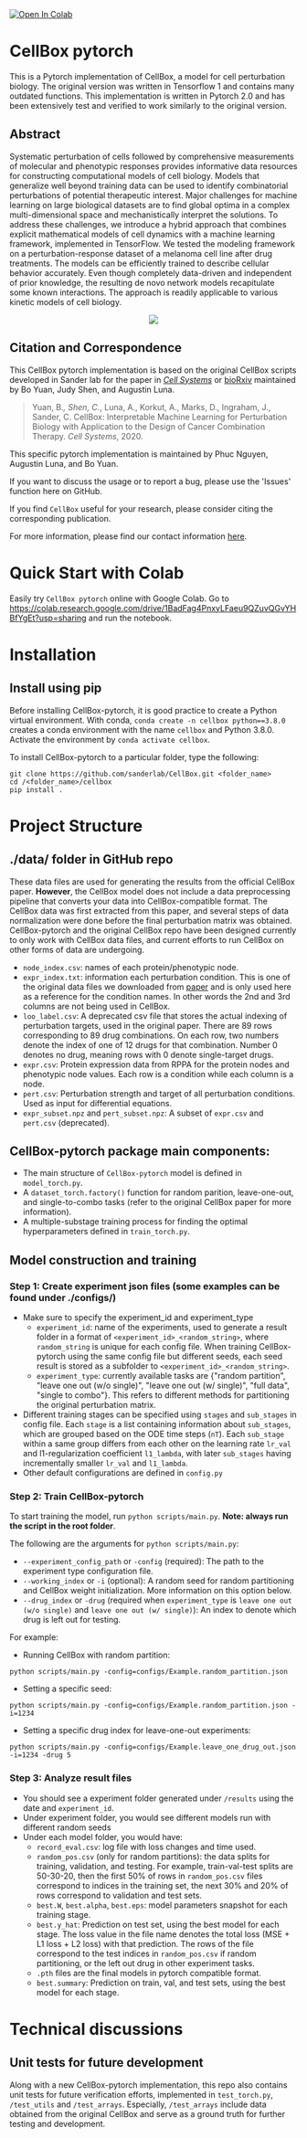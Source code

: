 <a target="_blank" href="https://colab.research.google.com/drive/1BadFag4PnxyLFaeu9QZuvQGvYHBfYgEt?usp=sharing">
  <img src="https://colab.research.google.com/assets/colab-badge.svg" alt="Open In Colab"/>
</a>


# CellBox pytorch
This is a Pytorch implementation of CellBox, a model for cell perturbation biology. The original version was written in Tensorflow 1 and contains many outdated functions. This implementation is written in Pytorch 2.0 and has been extensively test and verified to work similarly to the original version. 


## Abstract
Systematic perturbation of cells followed by comprehensive measurements of molecular and phenotypic responses provides informative data resources for constructing computational models of cell biology. Models that generalize well beyond training data can be used to identify combinatorial perturbations of potential therapeutic interest. Major challenges for machine learning on large biological datasets are to find global optima in a complex multi-dimensional space and mechanistically interpret the solutions. To address these challenges, we introduce a hybrid approach that combines explicit mathematical models of cell dynamics with a machine learning framework, implemented in TensorFlow. We tested the modeling framework on a perturbation-response dataset of a melanoma cell line after drug treatments. The models can be efficiently trained to describe cellular behavior accurately. Even though completely data-driven and independent of prior knowledge, the resulting de novo network models recapitulate some known interactions. The approach is readily applicable to various kinetic models of cell biology.

<p align="center">
	<img src="https://lh3.googleusercontent.com/d/15Lildcx8sC4shTalODLXqfibJTbnxmun=w600">
</p>

## Citation and Correspondence

This CellBox pytorch implementation is based on the original CellBox scripts developed in Sander lab for the paper in _[Cell Systems](https://www.cell.com/cell-systems/pdfExtended/S2405-4712(20)30464-6)_ or [bioRxiv](https://www.biorxiv.org/content/10.1101/746842v3) maintained by Bo Yuan, Judy Shen, and Augustin Luna.

>Yuan, B.*, Shen, C.*, Luna, A., Korkut, A., Marks, D., Ingraham, J., Sander, C. CellBox: Interpretable Machine Learning for Perturbation Biology with Application to the Design of Cancer Combination Therapy. _Cell Systems_, 2020. 

This specific pytorch implementation is maintained by Phuc Nguyen, Augustin Luna, and Bo Yuan.

If you want to discuss the usage or to report a bug, please use the 'Issues' function here on GitHub.

If you find `CellBox` useful for your research, please consider citing the corresponding publication.

For more information, please find our contact information [here](https://www.sanderlab.org/#/). 

# Quick Start with Colab

Easily try `CellBox pytorch` online with Google Colab. Go to https://colab.research.google.com/drive/1BadFag4PnxyLFaeu9QZuvQGvYHBfYgEt?usp=sharing and run the notebook.

# Installation

## Install using pip 
Before installing CellBox-pytorch, it is good practice to create a Python virtual environment. With conda, `conda create -n cellbox python==3.8.0` creates a conda environment with the name `cellbox` and Python 3.8.0. Activate the environment by `conda activate cellbox`. 

To install CellBox-pytorch to a particular folder, type the following:

```
git clone https://github.com/sanderlab/CellBox.git <folder_name>
cd /<folder_name>/cellbox
pip install .
```


# Project Structure

## ./data/ folder in GitHub repo
These data files are used for generating the results from the official CellBox paper. **However**, the CellBox model does not include a data preprocessing pipeline that converts your data into CellBox-compatible format. The CellBox data was first extracted from this paper, and several steps of data normalization were done before the final perturbation matrix was obtained. CellBox-pytorch and the original CellBox repo have been designed currently to only work with CellBox data files, and current efforts to run CellBox on other forms of data are undergoing.
* `node_index.csv`: names of each protein/phenotypic node.
* `expr_index.txt`: information each perturbation condition. This is one of the original data files we downloaded from [paper](https://elifesciences.org/articles/04640) and is only used here as a reference for the condition names. In other words the 2nd and 3rd columns are not being used in CellBox.
* `loo_label.csv`: A deprecated csv file that stores the actual indexing of perturbation targets, used in the original paper. There are 89 rows corresponding to 89 drug combinations. On each row, two numbers denote the index of one of 12 drugs for that combination. Number 0 denotes no drug, meaning rows with 0 denote single-target drugs.
* `expr.csv`: Protein expression data from RPPA for the protein nodes and phenotypic node values. Each row is a condition while each column is a node.
* `pert.csv`: Perturbation strength and target of all perturbation conditions. Used as input for differential equations.
* `expr_subset.npz` and `pert_subset.npz`: A subset of `expr.csv` and `pert.csv` (deprecated).

## CellBox-pytorch package main components:
* The main structure of `CellBox-pytorch` model is defined in `model_torch.py`.
* A `dataset_torch.factory()` function for random parition, leave-one-out, and single-to-combo tasks (refer to the original CellBox paper for more information).
* A multiple-substage training process for finding the optimal hyperparameters defined in `train_torch.py`. 

## Model construction and training

### __Step 1: Create experiment json files (some examples can be found under ./configs/)__
* Make sure to specify the experiment_id and experiment_type
	* `experiment_id`: name of the experiments, used to generate a result folder in a format of `<experiment_id>_<random_string>`, where `random_string` is unique for each config file. When training CellBox-pytorch using the same config file but different seeds, each seed result is stored as a subfolder to `<experiment_id>_<random_string>`.
	* `experiment_type`: currently available tasks are {"random partition", "leave one out (w/o single)", "leave one out (w/ single)", "full data", "single to combo"}. This refers to different methods for partitioning the original perturbation matrix.
* Different training stages can be specified using `stages` and `sub_stages` in config file. Each `stage` is a list containing information about `sub_stages`, which are grouped based on the ODE time steps (`nT`). Each `sub_stage` within a same group differs from each other on the learning rate `lr_val` and l1-regularization coefficient `l1_lambda`, with later `sub_stages` having incrementally smaller `lr_val` and `l1_lambda`.
* Other default configurations are defined in `config.py`

### __Step 2: Train CellBox-pytorch__

To start training the model, run `python scripts/main.py`. **Note: always run the script in the root folder**. 

The following are the arguments for `python scripts/main.py`:
* `--experiment_config_path` or `-config` (required): The path to the experiment type configuration file. 
* `--working_index` or `-i` (optional): A random seed for random partitioning and CellBox weight initialization. More information on this option below.
* `--drug_index` or `-drug` (required when `experiment_type` is `leave one out (w/o single)` and `leave one out (w/ single)`): An index to denote which drug is left out for testing.

For example:
* Running CellBox with random partition:

```
python scripts/main.py -config=configs/Example.random_partition.json
```
* Setting a specific seed:

```
python scripts/main.py -config=configs/Example.random_partition.json -i=1234
```

* Setting a specific drug index for leave-one-out experiments:
```
python scripts/main.py -config=configs/Example.leave_one_drug_out.json -i=1234 -drug 5
```


### __Step 3: Analyze result files__
* You should see a experiment folder generated under `/results` using the date and `experiment_id`.
* Under experiment folder, you would see different models run with different random seeds
* Under each model folder, you would have:
	* `record_eval.csv`: log file with loss changes and time used.
	* `random_pos.csv` (only for random partitions): the data splits for training, validation, and testing. For example, train-val-test splits are 50-30-20, then the first 50% of rows in `random_pos.csv` files correspond to indices in the training set, the next 30% and 20% of rows correspond to validation and test sets.
	* `best.W`, `best.alpha`, `best.eps`: model parameters snapshot for each training stage.
	* `best.y_hat`: Prediction on test set, using the best model for each stage. The loss value in the file name denotes the total loss (MSE + L1 loss + L2 loss) with that prediction. The rows of the file correspond to the test indices in `random_pos.csv` if random partitioning, or the left out drug in other experiment tasks.
	* `.pth` files are the final models in pytorch compatible format.
	* `best.summary`: Prediction on train, val, and test sets, using the best model for each stage.
	
	
# Technical discussions

## Unit tests for future development

Along with a new CellBox-pytorch implementation, this repo also contains unit tests for future verification efforts, implemented in `test_torch.py`, `/test_utils` and `/test_arrays`. Especially, `/test_arrays` include data obtained from the original CellBox and serve as a ground truth for further testing and development.